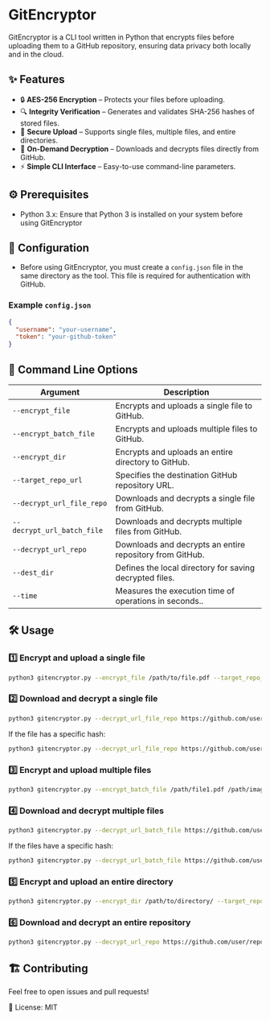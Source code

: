 # GitEncryptor

GitEncryptor is a CLI tool written in Python that encrypts files before uploading them to a GitHub repository, ensuring data privacy both locally and in the cloud.

## ✨ Features

- 🔒 **AES-256 Encryption** – Protects your files before uploading.
- 🔍 **Integrity Verification** – Generates and validates SHA-256 hashes of stored files.
- 📂 **Secure Upload** – Supports single files, multiple files, and entire directories.
- 🔑 **On-Demand Decryption** – Downloads and decrypts files directly from GitHub.
- ⚡ **Simple CLI Interface** – Easy-to-use command-line parameters.

## ⚙️ Prerequisites

- Python 3.x: Ensure that Python 3 is installed on your system before using GitEncryptor

  
## 🔧 Configuration

- Before using GitEncryptor, you must create a `config.json` file in the same directory as the tool. This file is required for authentication with GitHub.


### Example `config.json`
```json
{
  "username": "your-username",
  "token": "your-github-token"
}
```

## 📜 Command Line Options

| Argument                      | Description |
|--------------------------------|-------------|
| `--encrypt_file`              | Encrypts and uploads a single file to GitHub. |
| `--encrypt_batch_file`        | Encrypts and uploads multiple files to GitHub. |
| `--encrypt_dir`               | Encrypts and uploads an entire directory to GitHub. |
| `--target_repo_url`           | Specifies the destination GitHub repository URL. |
| `--decrypt_url_file_repo`     | Downloads and decrypts a single file from GitHub. |
| `--decrypt_url_batch_file`    | Downloads and decrypts multiple files from GitHub. |
| `--decrypt_url_repo`          | Downloads and decrypts an entire repository from GitHub. |
| `--dest_dir`                  | Defines the local directory for saving decrypted files. |
| `--time`                      | Measures the execution time of operations in seconds.. |


## 🛠 Usage

### 1️⃣ Encrypt and upload a single file

```bash
python3 gitencryptor.py --encrypt_file /path/to/file.pdf --target_repo_url https://github.com/user/repository/
```

### 2️⃣ Download and decrypt a single file

```bash
python3 gitencryptor.py --decrypt_url_file_repo https://github.com/user/repository/blob/main/file.pdf --dest_dir /destination/path
```

If the file has a specific hash:

```bash
python3 gitencryptor.py --decrypt_url_file_repo https://github.com/user/repository/blob/<hash>/file.pdf --dest_dir /destination/path
```

### 3️⃣ Encrypt and upload multiple files

```bash
python3 gitencryptor.py --encrypt_batch_file /path/file1.pdf /path/image.jpg /path/image.png --target_repo_url https://github.com/user/repository/
```

### 4️⃣ Download and decrypt multiple files

```bash
python3 gitencryptor.py --decrypt_url_batch_file https://github.com/user/repository/blob/main/file1.pdf https://github.com/user/repository/blob/main/image.jpg https://github.com/user/repository/blob/main/image.png --dest_dir /destination/path
```

If the files have a specific hash:

```bash
python3 gitencryptor.py --decrypt_url_batch_file https://github.com/user/repository/blob/<hash>/file1.pdf https://github.com/user/repository/blob/<hash>/image.jpg https://github.com/user/repository/blob/<hash>/image.png --dest_dir /destination/path
```

### 5️⃣ Encrypt and upload an entire directory

```bash
python3 gitencryptor.py --encrypt_dir /path/to/directory/ --target_repo_url https://github.com/user/repository/
```

### 6️⃣ Download and decrypt an entire repository

```bash
python3 gitencryptor.py --decrypt_url_repo https://github.com/user/repository/ --dest_dir /destination/path/
```


## 🏗 Contributing

Feel free to open issues and pull requests!

📜 License: MIT
